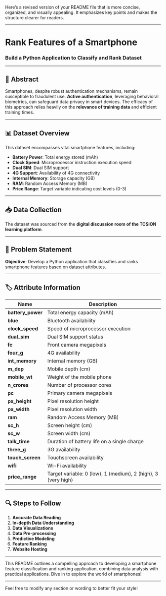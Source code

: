 Here’s a revised version of your README file that is more concise, organized, and visually appealing. It emphasizes key points and makes the structure clearer for readers.

---

# Rank Features of a Smartphone
### Build a Python Application to Classify and Rank Dataset

---

## 📄 Abstract
Smartphones, despite robust authentication mechanisms, remain susceptible to fraudulent use. **Active authentication**, leveraging behavioral biometrics, can safeguard data privacy in smart devices. The efficacy of this approach relies heavily on the **relevance of training data** and efficient training times.

---

## 📊 Dataset Overview
This dataset encompasses vital smartphone features, including:

- **Battery Power**: Total energy stored (mAh)
- **Clock Speed**: Microprocessor instruction execution speed
- **Dual SIM**: Dual SIM support
- **4G Support**: Availability of 4G connectivity
- **Internal Memory**: Storage capacity (GB)
- **RAM**: Random Access Memory (MB)
- **Price Range**: Target variable indicating cost levels (0-3)

---

## 📥 Data Collection
The dataset was sourced from the **digital discussion room of the TCSiON learning platform**.

---

## 🎯 Problem Statement
**Objective**: Develop a Python application that classifies and ranks smartphone features based on dataset attributes.

---

## 🏷️ Attribute Information

| **Name**           | **Description**                                            |
|--------------------|----------------------------------------------------------|
| **battery_power**   | Total energy capacity (mAh)                              |
| **blue**           | Bluetooth availability                                    |
| **clock_speed**    | Speed of microprocessor execution                         |
| **dual_sim**       | Dual SIM support status                                  |
| **fc**             | Front camera megapixels                                   |
| **four_g**         | 4G availability                                          |
| **int_memory**     | Internal memory (GB)                                     |
| **m_dep**          | Mobile depth (cm)                                       |
| **mobile_wt**      | Weight of the mobile phone                                |
| **n_crores**       | Number of processor cores                                 |
| **pc**             | Primary camera megapixels                                  |
| **px_height**      | Pixel resolution height                                   |
| **px_width**       | Pixel resolution width                                    |
| **ram**            | Random Access Memory (MB)                                 |
| **sc_h**           | Screen height (cm)                                      |
| **sc_w**           | Screen width (cm)                                       |
| **talk_time**      | Duration of battery life on a single charge              |
| **three_g**        | 3G availability                                          |
| **touch_screen**    | Touchscreen availability                                  |
| **wifi**           | Wi-Fi availability                                       |
| **price_range**    | Target variable: 0 (low), 1 (medium), 2 (high), 3 (very high) |

---

## 🔍 Steps to Follow

1. **Accurate Data Reading**
2. **In-depth Data Understanding**
3. **Data Visualizations**
4. **Data Pre-processing**
5. **Predictive Modeling**
6. **Feature Ranking**
7. **Website Hosting**

---

This README outlines a compelling approach to developing a smartphone feature classification and ranking application, combining data analysis with practical applications. Dive in to explore the world of smartphones!

---

Feel free to modify any section or wording to better fit your style!
